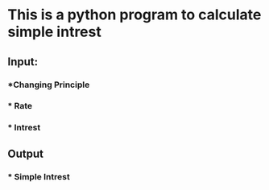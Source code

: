 # This is a python program to calculate simple intrest
## Input:
### *Changing Principle
### * Rate
### * Intrest

## Output
### * Simple Intrest
